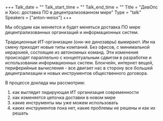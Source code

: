 +++
Talk_date = ""
Talk_start_time = ""
Talk_end_time = ""
Title = "ДевОпс и Хаос: доставка ПО в децентрализованном мире"
Type = "talk"
Speakers = ["anton-weiss"]
+++

Мы обсудим как меняется и будет меняться доставка ПО мире децентрализованных организаций и информационных систем.

Традиционные ИТ-организации (они-же динозавры) вымирают. Им на смену приходят новые типы компаний. Без офисов, с минимальной иерархией, состоящие из автономных команд. Эти изменения происходят параллельно с концептуальным сдвигом в разработке и использовании информационных систем. Блокчейн, интернет вещей, периферийные вычисления - все двигает нас в сторону все большей децентрализации и новых инструментов общественного договора.

В процессе доклада мы рассмотрим:

1. как выглядит лидирующая ИТ организация современности
2. как изменяется цепочка доставки в новом мире
3. какие инструменты мы уже можем использовать
4. каких инструментов пока нет, какие проблемы не решены и как их решать
